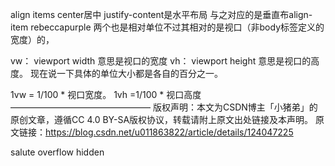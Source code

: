 align items center居中
justify-content是水平布局
与之对应的是垂直布align-item
rebeccapurple
两个也是相对单位不过其相对的是视口（非body标签定义的宽度）的，

vw： viewport width 意思是视口的宽度
vh： viewport height 意思是视口的高度。
现在说一下具体的单位大小都是各自的百分之一。

1vw = 1/100 * 视口宽度。
1vh =1/100 * 视口高度
————————————————
版权声明：本文为CSDN博主「小猪弟」的原创文章，遵循CC 4.0 BY-SA版权协议，转载请附上原文出处链接及本声明。
原文链接：https://blog.csdn.net/u011863822/article/details/124047225

salute overflow hidden